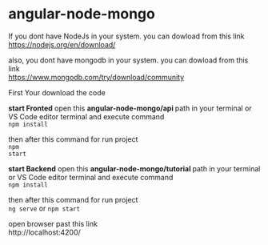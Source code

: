 # angular-node-mongo

If you dont have NodeJs in your system. you can dowload from this link<br/>
https://nodejs.org/en/download/

also, you dont have mongodb in your system. you can dowload from this link<br/>
https://www.mongodb.com/try/download/community

First Your download the code

<b>start Fronted</b>
open this <b> angular-node-mongo/api </b> path in your terminal or VS Code editor terminal and execute command <br/>
<code>npm install</code>

then after this command for run project <br/>
<code>npm start</code>

<b>start Backend</b>
open this <b> angular-node-mongo/tutorial </b> path in your terminal or VS Code editor terminal and execute command <br/>
<code>npm install</code>

then after this command for run project <br/>
<code>ng serve</code> or 
<code>npm start</code>

open browser past this link <br/>
http://localhost:4200/
